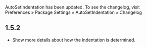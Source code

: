AutoSetIndentation has been updated. To see the changelog, visit
Preferences » Package Settings » AutoSetIndentation » Changelog


## 1.5.2

- Show more details about how the indentation is determined.
